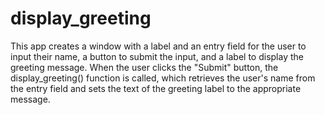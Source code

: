 # display_greeting

This app creates a window with a label and an entry field for the user to input their name, a button to submit the input, and a label to display the greeting message. When the user clicks the "Submit" button, the display_greeting() function is called, which retrieves the user's name from the entry field and sets the text of the greeting label to the appropriate message.
